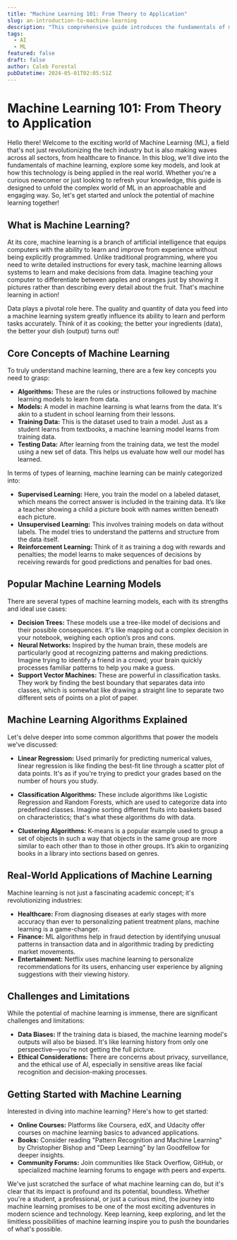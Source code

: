 ```yaml
---
title: "Machine Learning 101: From Theory to Application"
slug: an-introduction-to-machine-learning
description: "This comprehensive guide introduces the fundamentals of machine learning, its various models and algorithms, and real-world applications, offering readers a solid foundation in this pivotal area of AI."
tags:
  - AI
  - ML
featured: false
draft: false
author: Caleb Forestal
pubDatetime: 2024-05-01T02:05:51Z
---
```


# Machine Learning 101: From Theory to Application

Hello there! Welcome to the exciting world of Machine Learning (ML), a field that's not just revolutionizing the tech industry but is also making waves across all sectors, from healthcare to finance. In this blog, we'll dive into the fundamentals of machine learning, explore some key models, and look at how this technology is being applied in the real world. Whether you're a curious newcomer or just looking to refresh your knowledge, this guide is designed to unfold the complex world of ML in an approachable and engaging way. So, let's get started and unlock the potential of machine learning together!

## What is Machine Learning?
At its core, machine learning is a branch of artificial intelligence that equips computers with the ability to learn and improve from experience without being explicitly programmed. Unlike traditional programming, where you need to write detailed instructions for every task, machine learning allows systems to learn and make decisions from data. Imagine teaching your computer to differentiate between apples and oranges just by showing it pictures rather than describing every detail about the fruit. That's machine learning in action!

Data plays a pivotal role here. The quality and quantity of data you feed into a machine learning system greatly influence its ability to learn and perform tasks accurately. Think of it as cooking; the better your ingredients (data), the better your dish (output) turns out!

## Core Concepts of Machine Learning
To truly understand machine learning, there are a few key concepts you need to grasp:

- **Algorithms:** These are the rules or instructions followed by machine learning models to learn from data.
- **Models:** A model in machine learning is what learns from the data. It's akin to a student in school learning from their lessons.
- **Training Data:** This is the dataset used to train a model. Just as a student learns from textbooks, a machine learning model learns from training data.
- **Testing Data:** After learning from the training data, we test the model using a new set of data. This helps us evaluate how well our model has learned.

In terms of types of learning, machine learning can be mainly categorized into:
- **Supervised Learning:** Here, you train the model on a labeled dataset, which means the correct answer is included in the training data. It’s like a teacher showing a child a picture book with names written beneath each picture.
- **Unsupervised Learning:** This involves training models on data without labels. The model tries to understand the patterns and structure from the data itself.
- **Reinforcement Learning:** Think of it as training a dog with rewards and penalties; the model learns to make sequences of decisions by receiving rewards for good predictions and penalties for bad ones.

## Popular Machine Learning Models
There are several types of machine learning models, each with its strengths and ideal use cases:
- **Decision Trees:** These models use a tree-like model of decisions and their possible consequences. It's like mapping out a complex decision in your notebook, weighing each option’s pros and cons.
- **Neural Networks:** Inspired by the human brain, these models are particularly good at recognizing patterns and making predictions. Imagine trying to identify a friend in a crowd; your brain quickly processes familiar patterns to help you make a guess.
- **Support Vector Machines:** These are powerful in classification tasks. They work by finding the best boundary that separates data into classes, which is somewhat like drawing a straight line to separate two different sets of points on a plot of paper.

## Machine Learning Algorithms Explained
Let's delve deeper into some common algorithms that power the models we've discussed:

- **Linear Regression:** Used primarily for predicting numerical values, linear regression is like finding the best-fit line through a scatter plot of data points. It's as if you're trying to predict your grades based on the number of hours you study.
  
- **Classification Algorithms:** These include algorithms like Logistic Regression and Random Forests, which are used to categorize data into predefined classes. Imagine sorting different fruits into baskets based on characteristics; that's what these algorithms do with data.

- **Clustering Algorithms:** K-means is a popular example used to group a set of objects in such a way that objects in the same group are more similar to each other than to those in other groups. It’s akin to organizing books in a library into sections based on genres.

## Real-World Applications of Machine Learning
Machine learning is not just a fascinating academic concept; it's revolutionizing industries:
- **Healthcare:** From diagnosing diseases at early stages with more accuracy than ever to personalizing patient treatment plans, machine learning is a game-changer.
- **Finance:** ML algorithms help in fraud detection by identifying unusual patterns in transaction data and in algorithmic trading by predicting market movements.
- **Entertainment:** Netflix uses machine learning to personalize recommendations for its users, enhancing user experience by aligning suggestions with their viewing history.

## Challenges and Limitations
While the potential of machine learning is immense, there are significant challenges and limitations:
- **Data Biases:** If the training data is biased, the machine learning model's outputs will also be biased. It's like learning history from only one perspective—you're not getting the full picture.
- **Ethical Considerations:** There are concerns about privacy, surveillance, and the ethical use of AI, especially in sensitive areas like facial recognition and decision-making processes.

## Getting Started with Machine Learning
Interested in diving into machine learning? Here's how to get started:
- **Online Courses:** Platforms like Coursera, edX, and Udacity offer courses on machine learning basics to advanced applications.
- **Books:** Consider reading "Pattern Recognition and Machine Learning" by Christopher Bishop and "Deep Learning" by Ian Goodfellow for deeper insights.
- **Community Forums:** Join communities like Stack Overflow, GitHub, or specialized machine learning forums to engage with peers and experts.

We've just scratched the surface of what machine learning can do, but it's clear that its impact is profound and its potential, boundless. Whether you're a student, a professional, or just a curious mind, the journey into machine learning promises to be one of the most exciting adventures in modern science and technology. Keep learning, keep exploring, and let the limitless possibilities of machine learning inspire you to push the boundaries of what's possible.